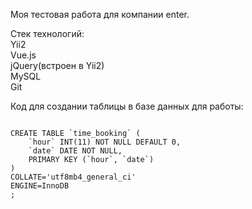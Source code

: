 Моя тестовая работа для компании enter.

Стек технологий:<br/>
Yii2<br/>
Vue.js<br/>
jQuery(встроен в Yii2)<br/>
MySQL<br/>
Git<br/>

Код для создании таблицы в базе данных для работы:

<code>
CREATE TABLE `time_booking` (
	`hour` INT(11) NOT NULL DEFAULT 0,
	`date` DATE NOT NULL,
	PRIMARY KEY (`hour`, `date`)
)
COLLATE='utf8mb4_general_ci'
ENGINE=InnoDB
;
</code>
